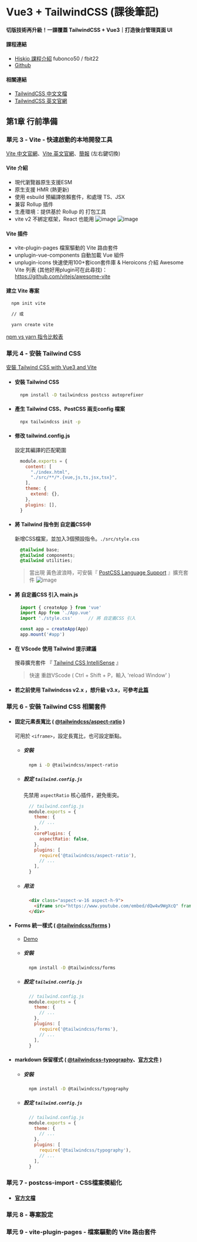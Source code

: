 # Vue3 + TailwindCSS (課後筆記)

#### 切版技術再升級！一課覆蓋 TailwindCSS + Vue3｜打造後台管理頁面 UI

#### 課程連結
- [Hiskio 課程介紹](https://hiskio.com/courses/620/about) fubonco50 / fbit22
- [Github](https://github.com/ycs77lucasv/lucas-press)

#### 相關連結
- [TailwindCSS 中文文檔](https://www.tailwindcss.cn/docs)
- [TailwindCSS 英文官網](https://tailwindcss.com/)

## 第1章 行前準備
### 單元 3 - Vite - 快速啟動的本地開發工具
[Vite 中文官網](https://cn.vitejs.dev/)、[Vite 英文官網](https://vitejs.dev/)、[簡報](https://lucas-hiskio-2021-tailwindcss-slide.vercel.app/vite/1) (左右鍵切換)
  #### Vite 介紹
  - 現代瀏覽器原生支援ESM
  - 原生支援 HMR (熱更新)
  - 使用 esbuild 預編譯依賴套件，和處理 TS、JSX
  - 兼容 Rollup 插件
  - 生產環境：提供基於 Rollup 的 打包工具
  - vite v2 不綁定框架，React 也能用
  ![image](./bundler.37740380.png)
  ![image](./esm.3070012d.png)

  #### Vite 插件
  - vite-plugin-pages 檔案驅動的 Vite 路由套件
  - unplugin-vue-components 自動加載 Vue 組件
  - unplugin-icons 快速使用100+套icon套件庫 & Heroicons 介紹
  Awesome Vite 列表 (其他好用plugin可在此尋找)：https://github.com/vitejs/awesome-vite

  #### 建立 Vite 專案
  ```sh
    npm init vite

    // 或

    yarn create vite
  ```
  [npm vs yarn 指令比較表](https://www.digitalocean.com/community/tutorials/nodejs-npm-yarn-cheatsheet)


### 單元 4 - 安裝 Tailwind CSS
[安裝 Tailwind CSS with Vue3 and Vite](https://tailwindcss.com/docs/guides/vite#vue)

  - #### 安裝 Tailwind CSS
    ```sh
      npm install -D tailwindcss postcss autoprefixer
    ```

  - #### 產生 Tailwind CSS、PostCSS 兩支config 檔案
    ```sh
      npx tailwindcss init -p
    ```

  - #### 修改 tailwind.config.js
    設定其編譯的匹配範圍
    ```js
      module.exports = {
        content: [
          "./index.html",
          "./src/**/*.{vue,js,ts,jsx,tsx}",
        ],
        theme: {
          extend: {},
        },
        plugins: [],
      }
    ```

  - #### 將 Tailwind 指令到 自定義CSS中
    新增CSS檔案，並加入3個預設指令。`./src/style.css`
    ```css
      @tailwind base;
      @tailwind components;
      @tailwind utilities;
    ```
    > 當出現 黃色波浪時，可安裝『 [PostCSS Language Support](https://marketplace.visualstudio.com/items?itemName=csstools.postcss) 』擴充套件
    > ![image](./tws_img1.png)


  - #### 將 自定義CSS 引入 main.js
    ```js
      import { createApp } from 'vue'
      import App from './App.vue'
      import './style.css'      // 將 自定義CSS 引入

      const app = createApp(App)
      app.mount('#app')
    ```

  - #### 在 VScode 使用 Tailwind 提示建議
    搜尋擴充套件 『 [Tailwind CSS IntelliSense](https://marketplace.visualstudio.com/items?itemName=bradlc.vscode-tailwindcss) 』
    > 快速 重啟VScode ( Ctrl + Shift + P，輸入 'reload Window' ) 

  - #### 若之前使用 Tailwindcss v2.x ，想升級 v3.x，可參考[此篇](https://tailwindcss.com/docs/upgrade-guide)
  

### 單元 6 - 安裝 Tailwind CSS 相關套件
  - #### 固定元素長寬比 ( [@tailwindcss/aspect-ratio](https://github.com/tailwindlabs/tailwindcss-aspect-ratio) )
    可用於 `<iframe>`，設定長寬比，也可設定斷點。
    - ##### 安裝
      ```sh
        npm i -D @tailwindcss/aspect-ratio
      ```
    - ##### 設定 `tailwind.config.js`
      先禁用 `aspectRatio` 核心插件，避免衝突。
      ```js
        // tailwind.config.js
        module.exports = {
          theme: {
            // ...
          },
          corePlugins: {
            aspectRatio: false,
          },
          plugins: [
            require('@tailwindcss/aspect-ratio'),
            // ...
          ],
        }
      ```
    - ##### 用法
      ```html
        <div class="aspect-w-16 aspect-h-9">
          <iframe src="https://www.youtube.com/embed/dQw4w9WgXcQ" frameborder="0" allow="accelerometer; autoplay; clipboard-write; encrypted-media; gyroscope; picture-in-picture" allowfullscreen></iframe>
        </div>
      ```

  - #### Forms 統一樣式 ( [@tailwindcss/forms](https://github.com/tailwindlabs/tailwindcss-forms) )
    - [Demo](https://tailwindcss-forms.vercel.app/)
    - ##### 安裝
      ```sh
        npm install -D @tailwindcss/forms
      ```
    - ##### 設定 `tailwind.config.js`
      ```js
        // tailwind.config.js
        module.exports = {
          theme: {
            // ...
          },
          plugins: [
            require('@tailwindcss/forms'),
            // ...
          ],
        }
      ```

  - #### markdown 保留樣式 ( [@tailwindcss-typography](https://github.com/tailwindlabs/tailwindcss-typography)、[官方文件](https://tailwindcss.com/docs/typography-plugin) )
    - ##### 安裝
      ```sh
        npm install -D @tailwindcss/typography
      ```
    - ##### 設定 `tailwind.config.js`
      ```js
        // tailwind.config.js
        module.exports = {
          theme: {
            // ...
          },
          plugins: [
            require('@tailwindcss/typography'),
            // ...
          ],
        }
      ```


### 單元 7 - postcss-import - CSS檔案模組化
  - #### [官方文檔](https://tailwindcss.com/docs/using-with-preprocessors#build-time-imports)
### 單元 8 - 專案設定
### 單元 9 - vite-plugin-pages - 檔案驅動的 Vite 路由套件